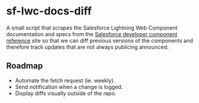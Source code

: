 # sf-lwc-docs-diff

A small script that scrapes the Salesforce Lightning Web Component documentation and specs from the [Salesforce developer component reference](https://developer.salesforce.com/docs/component-library/overview/components) site so that we can diff previous versions of the components and therefore track updates that are not always publicing announced.

## Roadmap

- Automate the fetch request (ie. weekly).
- Send notification when a change is logged.
- Display diffs visually outside of the repo.